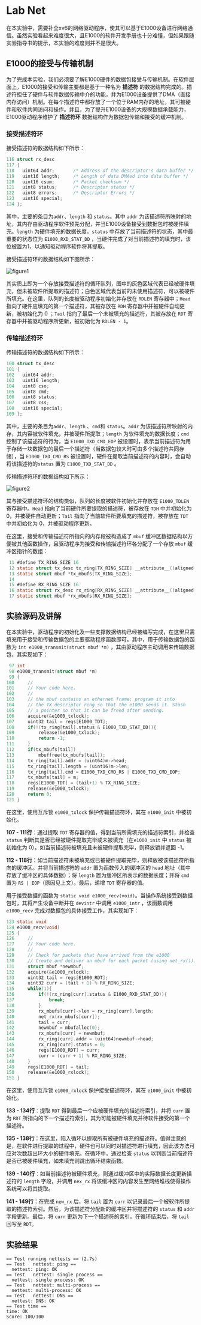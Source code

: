 # Lab Net

在本实验中，需要补全xv6的网络驱动程序，使其可以基于E1000设备进行网络通信。虽然实验看起来难度很大，且E1000的软件开发手册也十分难懂，但如果跟随实验指导书的提示，本实验的难度则并不是很大。

## E1000的接受与传输机制

为了完成本实验，我们必须要了解E1000硬件的数据包接受与传输机制。在软件层面上，E1000的接受和传输主要都是基于一种名为 **描述符** 的数据结构完成的。描述符担任了硬件与软件数据传输中介的功能，并为E1000设备提供了DMA（直接内存访问）机制。在每个描述符中都存放了一个位于RAM内存的地址，其可被硬件和软件共同访问和操作。并且，为了提升E1000设备的大规模数据承载能力，E1000驱动程序维护了 **描述符环** 数据结构作为数据包传输和接受的缓冲机制。

###  接受描述符环

接受描述符的数据结构如下所示：

```C
116 struct rx_desc
117 { 
118   uint64 addr;       /* Address of the descriptor's data buffer */
119   uint16 length;     /* Length of data DMAed into data buffer */
120   uint16 csum;       /* Packet checksum */
121   uint8 status;      /* Descriptor status */
122   uint8 errors;      /* Descriptor Errors */
123   uint16 special;
124 };
```

其中，主要的条目为`addr`、`length` 和 `status`。其中 `addr` 为该描述符所映射的地址，其内存由驱动程序软件预先分配，并当E1000设备接受到数据包时被硬件填充。`length` 为硬件填充的数据长度。`status` 中存放了当前描述符的状态，其中最重要的状态位为 `E1000_RXD_STAT_DD` ，当硬件完成了对当前描述符的填充时，该位被置为1，以通知驱动程序软件将其提取。

接受描述符环的数据结构如下图所示：

![figure1](https://github.com/jlu-xiurui/MIT6.S081-2021-FALL/blob/master/lab8-net/figure1.png)

其实质上即为一个存放接受描述符的循环队列，图中的灰色区域代表已经被硬件填充，但未被软件所提取的描述符；白色区域代表当前的未使用描述符，可以被硬件所填充。在这里，队列的长度被驱动程序初始化并存放在 `RDLEN` 寄存器中；`Head` 指向了硬件应填充的第一个描述符，其被存放在 `RDH` 寄存器中并被硬件自动更新，被初始化为 0 ；`Tail` 指向了最后一个未被填充的描述符，其被存放在 `RDT` 寄存器中并被驱动程序所更新，被初始化为 `RDLEN - 1`。

### 传输描述符环

传输描述符的数据结构如下所示：

```C
100 struct tx_desc
101 {
102   uint64 addr;
103   uint16 length;
104   uint8 cso;
105   uint8 cmd;
106   uint8 status;
107   uint8 css;
108   uint16 special;
109 };
```

其中，主要的条目为`addr`、`length` 、`cmd`和 `status`。`addr` 为该描述符所映射的内存，其内容被软件填充，并被硬件所提取；`length` 为软件填充的数据长度；`cmd` 控制了该描述符的行为，当 `E1000_TXD_CMD_EOP` 被设置时，表示当前描述符为用于存储一块数据包的最后一个描述符（当数据包较大时可由多个描述符共同存储），当 `E1000_TXD_CMD_RS` 被设置时，硬件在提取当前描述符的内容时，会自动将该描述符的`status` 置为 `E1000_TXD_STAT_DD` 。

传输描述符环的数据结构如下所示：

![figure2](https://github.com/jlu-xiurui/MIT6.S081-2021-FALL/blob/master/lab8-net/figure2.png)

其与接受描述符环的结构类似，队列的长度被软件初始化并存放在 `E1000_TDLEN` 寄存器中。`Head` 指向了当前硬件所要提取的描述符，被存放在 `TDH` 中并初始化为 0，并被硬件自动更新；`Tail` 指向了当前软件所要填充的描述符，被存放在 `TDT` 中并初始化为 0，并被驱动程序更新。

在这里，接受和传输描述符所指向的内存段被构造成了 `mbuf` 缓冲区数据结构以方便被其他函数操作，且驱动程序为接受和传输描述符环各分配了一个存放 `mbuf` 缓冲区指针的数组：

```C
 11 #define TX_RING_SIZE 16
 12 static struct tx_desc tx_ring[TX_RING_SIZE] __attribute__((aligned(16)));
 13 static struct mbuf *tx_mbufs[TX_RING_SIZE];
 14 
 15 #define RX_RING_SIZE 16
 16 static struct rx_desc rx_ring[RX_RING_SIZE] __attribute__((aligned(16)));
 17 static struct mbuf *rx_mbufs[RX_RING_SIZE];
```

## 实验源码及讲解

在本实验中，驱动程序的初始化及一些支撑数据结构已经被编写完成，在这里只需填充用于接受和传输数据包的主要驱动程序函数即可。其中，用于传输数据包的函数为 `int e1000_transmit(struct mbuf *m)` ，其由驱动程序主动调用来传输数据包，其实现如下：

```C
 97 int
 98 e1000_transmit(struct mbuf *m)
 99 {
100     //
101     // Your code here.
102     //
103     // the mbuf contains an ethernet frame; program it into
104     // the TX descriptor ring so that the e1000 sends it. Stash
105     // a pointer so that it can be freed after sending.
106     acquire(&e1000_txlock);
107     uint32 tail = regs[E1000_TDT];
108     if(!(tx_ring[tail].status & E1000_TXD_STAT_DD)){
109         release(&e1000_txlock);
110         return -1;
111     }
112     if(tx_mbufs[tail])
113         mbuffree(tx_mbufs[tail]);
114     tx_ring[tail].addr = (uint64)m->head;
115     tx_ring[tail].length = (uint16)m->len;
116     tx_ring[tail].cmd = E1000_TXD_CMD_RS | E1000_TXD_CMD_EOP;
117     tx_mbufs[tail] = m;
118     regs[E1000_TDT] = (tail+1) % TX_RING_SIZE;
119     release(&e1000_txlock);
120     return 0;
121 }
```

在这里，使用互斥锁 `e1000_txlock` 保护传输描述符环，其在 `e1000_init` 中被初始化。

**107 - 111行**：通过提取 `TDT` 寄存器的值，得到当前所需填充的描述符索引，并检查 `status` 判断其是否已经被硬件提取完毕或未被填充（在`e1000_init` 中 `status` 被初始化为 0）。如当前描述符被填充且未被硬件提取完毕，则释放锁并返回 -1。

**112 - 118行**：如当前描述符未被填充或已被硬件提取完毕，则释放被该描述符所指向的缓冲区。并将当前描述符的 `addr` 置为函数传入的缓冲区的 `head` 地址（其中存放了缓冲区的具体数据）；将 `length` 置为缓冲区所表示的数据长度；并将 `cmd` 置为 `RS | EOP`（原因见上文）。最后，递增 `TDT` 寄存器的值。

用于接受数据的函数为 `static void e1000_recv(void)`。当操作系统接受到数据包时，其将产生设备中断并在 `devintr` 中调用 `e1000_intr` ，该函数调用 `e1000_recv` 完成对数据包的具体接受工作，其实现如下：

```C
123 static void
124 e1000_recv(void)
125 {
126     //
127     // Your code here.
128     //
129     // Check for packets that have arrived from the e1000
130     // Create and deliver an mbuf for each packet (using net_rx()).
131     struct mbuf *newmbuf;
132     acquire(&e1000_rxlock);
133     uint32 tail = regs[E1000_RDT];
134     uint32 curr = (tail + 1) % RX_RING_SIZE;
135     while(1){
136         if(!(rx_ring[curr].status & E1000_RXD_STAT_DD)){
137             break;
138         }
139         rx_mbufs[curr]->len = rx_ring[curr].length;
140         net_rx(rx_mbufs[curr]);
141         tail = curr;
142         newmbuf = mbufalloc(0);
143         rx_mbufs[curr] = newmbuf;
144         rx_ring[curr].addr = (uint64)newmbuf->head;
145         rx_ring[curr].status = 0;
146         regs[E1000_RDT] = curr;
147         curr = (curr + 1) % RX_RING_SIZE;
148     }
149     regs[E1000_RDT] = tail;
150     release(&e1000_rxlock);
151 }
```

在这里，使用互斥锁 `e1000_rxlock` 保护接受描述符环，其在 `e1000_init` 中被初始化。

**133 - 134行**：提取 `RDT` 得到最后一个应被硬件填充的描述符索引，并将 `curr` 置为 `RDT` 所指向的下一个描述符索引，其为可能被硬件填充并待软件接受的第一个描述符。

**135 - 138行**：在这里，陷入循环以提取所有被硬件填充的描述符。值得注意的是，在软件进行提取的过程中，硬件也可以同时对描述符进行填充，因此该方法可应对次数超出环大小的硬件填充。在循环中，通过检查 `status` 以判断当前描述符是否已被硬件填充，如未填充则跳出循环结束函数。

**139 - 140行**：如当前描述符被硬件填充，则通过缓冲区中的实际数据长度更新描述符的 `length` 字段，并调用 `nex_rx` 将该缓冲区的内容发生至网络堆栈使得操作系统可以将其提取。

**141 - 149行**：在完成 `new_rx` 后，将 `tail` 置为 `curr` 以记录最后一个被软件所提取的描述符索引。然后，为该描述符分配新的缓冲区并将描述符的 `status` 和 `addr` 字段更新。最后，将 `curr` 更新为下一个描述符的索引。在循环结束后，将 `tail` 回写至 `RDT`。

## 实验结果

```
== Test running nettests == (2.7s) 
== Test   nettest: ping == 
  nettest: ping: OK 
== Test   nettest: single process == 
  nettest: single process: OK 
== Test   nettest: multi-process == 
  nettest: multi-process: OK 
== Test   nettest: DNS == 
  nettest: DNS: OK 
== Test time == 
time: OK 
Score: 100/100
```



